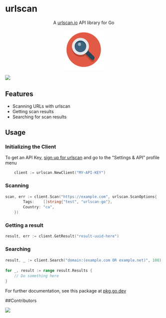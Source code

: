 # urlscan
<div align="center">
A <a href="https://urlscan.io">urlscan.io</a> API library for Go

![urlscan logo](assets/logo.png)
</div>

<img src="https://img.shields.io/github/go-mod/go-version/existentiality/urlscan">


## Features
* Scanning URLs with urlscan
* Getting scan results
* Searching for scan results

## Usage

### Initializing the Client
To get an API Key, [sign up for urlscan](https://urlscan.io/user/signup/) and go to the "Settings & API" profile menu
```go
    client := urlscan.NewClient("MY-API-KEY")
```

### Scanning
```go
scan, err := client.Scan("https://example.com", urlscan.ScanOptions{
		Tags:    []string{"test", "urlscan-go"},
		Country: "ca",
	})
```

### Getting a result
```go
result, err := client.GetResult("result-uuid-here")
```

### Searching
```go
result, _ := client.Search("domain:(example.com OR example.net)", 100)

for _, result := range result.Results {
	// Do something here
}
```

For further documentation, see this package at [pkg.go.dev](https://pkg.go.dev/github.com/existentiality/urlscan#readme-urlscan)

##Contributors

<a href = "https://github.com/existentiality/urlscan/graphs/contributors">
  <img src = "https://contrib.rocks/image?repo=existentiality/urlscan"/>
</a>
